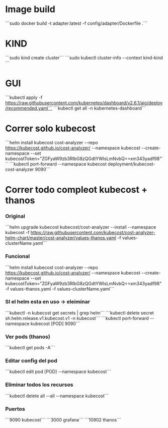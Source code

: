 # Image build

´´´sudo docker build -t adapter:latest -f config/adapter/Dockerfile .´´´

# KIND
´´´sudo kind create cluster´´´
´´´sudo kubectl cluster-info --context kind-kind´´´

# GUI
´´´kubectl apply -f https://raw.githubusercontent.com/kubernetes/dashboard/v2.6.1/aio/deploy/recommended.yaml´´´
´´´kubectl get all -n kubernetes-dashboard´´´


# Correr solo kubecost
´´´helm install kubecost cost-analyzer --repo https://kubecost.github.io/cost-analyzer/ --namespace kubecost --create-namespace --set kubecostToken="ZGFyaW9zb3RlbG8zQGdtYWlsLmNvbQ==xm343yadf98"´´´
´´´kubectl port-forward --namespace kubecost deployment/kubecost-cost-analyzer 9090´´´


# Correr todo compleot kubecost + thanos
### Original
´´´helm upgrade kubecost kubecost/cost-analyzer --install --namespace kubecost -f https://raw.githubusercontent.com/kubecost/cost-analyzer-helm-chart/master/cost-analyzer/values-thanos.yaml -f values-clusterName.yaml´´´

### Funcional
´´´helm install kubecost cost-analyzer --repo https://kubecost.github.io/cost-analyzer/  --namespace kubecost --create-namespace --set kubecostToken="ZGFyaW9zb3RlbG8zQGdtYWlsLmNvbQ==xm343yadf98" -f values-thanos.yaml -f values-clusterName.yaml´´´

### SI el helm esta en uso -> eleiminar
´´´kubectl -n kubecost get secrets | grep helm´´´
´´´kubectl delete secret sh.helm.release.v1.kubecost.v1 -n kubecost´´´
´´´kubectl port-forward --namespace kubecost [POD] 9090´´´

### Ver pods (thanos)
´´´kubectl get pods -A´´´

### Editar config del pod
´´´kubectl edit pod [POD] --namespace kubecost´´´

### Eliminar todos los recursos
´´´kubectl delete all --all --namespace kubecost´´´

### Puertos
´´´9090 kubecost´´´
´´´3000 grafana´´´
´´´10902 thanos´´´
